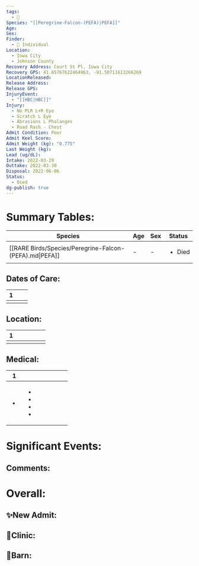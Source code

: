 ```yaml
---
tags:
  - 🦅
Species: "[[Peregrine-Falcon-(PEFA)|PEFA]]"
Age: 
Sex: 
Finder:
  - 🧑 Individual
Location:
  - Iowa City
  - Johnson County
Recovery Address: Court St Pl, Iowa City
Recovery GPS: 41.65767622464963, -91.50711613266269
LocationReleased: 
Release Address: 
Release GPS: 
InjuryEvent:
  - "[[HBC|HBC]]"
Injury:
  - No PLR L+R Eye
  - Scratch L Eye
  - Abrasions L Phalanges
  - Road Rash - Chest
Admit Condition: Poor
Admit Keel Score: 
Admit Weight (kg): "0.775"
Last Weight (kg): 
Lead (ug/dL): 
Intake: 2022-03-29
Outtake: 2022-03-30
Disposal: 2022-06-06
Status:
  - Died
dg-publish: true
---
```


# Summary Tables:

| Species                                                 | Age | Sex | Status                 |
| ------------------------------------------------------- | --- | --- | ---------------------- |
| [[RARE Birds/Species/Peregrine-Falcon-(PEFA).md\|PEFA]] | \-  | \-  | <ul><li>Died</li></ul> |


## Dates of Care:

<div><table class="dataview table-view-table"><thead class="table-view-thead"><tr class="table-view-tr-header"><th class="table-view-th"><span></span><span class="dataview small-text">1</span></th><th class="table-view-th"><span></span></th><th class="table-view-th"><span></span></th></tr></thead><tbody class="table-view-tbody"><tr><td><span></span></td><td><span></span></td><td><span></span></td></tr></tbody></table></div>

## Location:
<div><table class="dataview table-view-table"><thead class="table-view-thead"><tr class="table-view-tr-header"><th class="table-view-th"><span></span><span class="dataview small-text">1</span></th><th class="table-view-th"><span></span></th><th class="table-view-th"><span></span></th><th class="table-view-th"><span></span></th><th class="table-view-th"><span></span></th><th class="table-view-th"><span></span></th></tr></thead><tbody class="table-view-tbody"><tr><td><span></span></td><td><span></span></td><td><span></span></td><td><span></span></td><td><span></span></td><td><span></span></td></tr></tbody></table></div>

## Medical:

<div><table class="dataview table-view-table"><thead class="table-view-thead"><tr class="table-view-tr-header"><th class="table-view-th"><span></span><span class="dataview small-text">1</span></th><th class="table-view-th"><span></span></th><th class="table-view-th"><span></span></th><th class="table-view-th"><span></span></th><th class="table-view-th"><span></span></th><th class="table-view-th"><span></span></th><th class="table-view-th"><span></span></th></tr></thead><tbody class="table-view-tbody"><tr><td><ul class="dataview dataview-ul dataview-result-list-ul"><li class="dataview-result-list-li"><span></span></li></ul></td><td><ul class="dataview dataview-ul dataview-result-list-ul"><li class="dataview-result-list-li"><span></span></li><li class="dataview-result-list-li"><span></span></li><li class="dataview-result-list-li"><span></span></li><li class="dataview-result-list-li"><span></span></li></ul></td><td><span></span></td><td><span></span></td><td><span></span></td><td><span></span></td><td><span></span></td></tr></tbody></table></div>

# Significant Events:


## Comments:


# Overall:

## ✨New Admit:



## 🏥Clinic:



## 🏡Barn:


